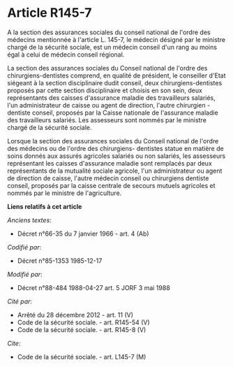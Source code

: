 # Article R145-7

A la section des assurances sociales du conseil national de l'ordre des médecins mentionnée à l'article L. 145-7, le médecin
désigné par le ministre chargé de la sécurité sociale, est un médecin conseil d'un rang au moins égal à celui de médecin
conseil régional. 

La section des assurances sociales du Conseil national de l'ordre des chirurgiens-dentistes comprend, en qualité de
président, le conseiller d'Etat siégeant à la section disciplinaire dudit conseil, deux chirurgiens-dentistes proposés par
cette section disciplinaire et choisis en son sein, deux représentants des caisses d'assurance maladie des travailleurs
salariés, l'un administrateur de caisse ou agent de direction, l'autre chirurgien -dentiste conseil, proposés par la Caisse
nationale de l'assurance maladie des travailleurs salariés. Les assesseurs sont nommés par le ministre chargé de la sécurité
sociale.

Lorsque la section des assurances sociales du Conseil national de l'ordre des médecins ou de l'ordre des chirurgiens-
dentistes statue en matière de soins donnés aux assurés agricoles salariés ou non salariés, les assesseurs représentant les
caisses d'assurance maladie sont remplacés par deux représentants de la mutualité sociale agricole, l'un administrateur ou
agent de direction de caisse, l'autre médecin conseil ou chirurgiens dentiste conseil, proposés par la caisse centrale de
secours mutuels agricoles et nommés par le ministre de l'agriculture.

**Liens relatifs à cet article**

_Anciens textes_:

  - Décret n°66-35 du 7 janvier 1966 - art. 4 (Ab)

_Codifié par_:

  - Décret n°85-1353 1985-12-17

_Modifié par_:

  - Décret n°88-484 1988-04-27 art. 5 JORF 3 mai 1988

_Cité par_:

  - Arrêté du 28 décembre 2012 - art. 11 (V)
  - Code de la sécurité sociale. - art. R145-54 (V)
  - Code de la sécurité sociale. - art. R145-8 (V)

_Cite_:

  - Code de la sécurité sociale. - art. L145-7 (M)
